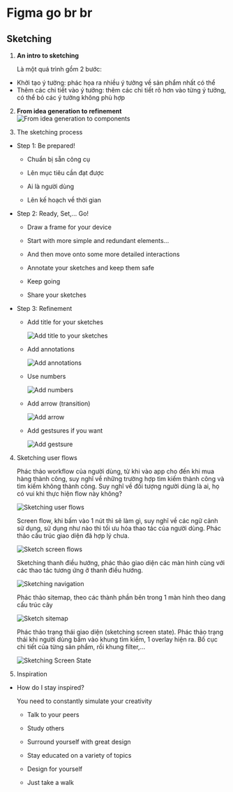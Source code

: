 # Figma go br br

## Sketching

1. **An intro to sketching**
   
   Là một quá trình gồm 2 bước:
- Khởi tạo ý tưởng: phác họa ra nhiều ý tưởng về sản phẩm nhất có thể
- Thêm các chi tiết vào ý tưởng: thêm các chi tiết rõ hơn vào từng ý tưởng, có thể bỏ các ý tưởng không phù hợp
2. **From idea generation to refinement**
   ![From idea generation to components](images/fromideatocomponent.png)

3. The sketching process
- Step 1: Be prepared!
  
  - Chuẩn bị sẵn công cụ 
  
  - Lên mục tiêu cần đạt được
  
  - Ai là người dùng
  
  - Lên kế hoạch về thời gian

- Step 2: Ready, Set,... Go!
  
  - Draw a frame for your device
  
  - Start with more simple and redundant elements...
  
  - And then move onto some more detailed interactions
  
  - Annotate your sketches and keep them safe
  
  - Keep going
  
  - Share your sketches

- Step 3: Refinement
  
  - Add title for your sketches
    
    ![Add title to your sketches](images/addtitletoyoursketch.png)
  
  - Add annotations
    
    ![Add annotations](images/addannotaiontoyoursketches.png)
  
  - Use numbers
    
    ![Add numbers](images/addnumberstoyoursketches.png)
  
  - Add arrow (transition)
    
    ![Add arrow](images/addarrowtoyoursketches.png)
  
  - Add gestsures if you want
    
    ![Add gestsure](images/addgestsureifyouwant.png)
4. Sketching user flows
   
   Phác thảo workflow của người dùng, từ khi vào app cho đến khi mua hàng thành công, suy nghĩ về những trường hợp tìm kiếm thành công và tìm kiếm không thành công. Suy nghĩ về đối tượng người dùng là ai, họ có vui khi thực hiện flow này không?
   
   ![Sketching user flows](images/sketchuserworkflow.png)
   
   Screen flow, khi bấm vào 1 nút thì sẽ làm gì, suy nghĩ về các ngữ cảnh sử dụng, sử dụng như nào thì tối ưu hóa thao tác của người dùng. Phác thảo cấu trúc giao diện đã hợp lý chưa.
   
   ![Sketch screen flows](images/sketchscreenflow.png)
   
   Sketching thanh điều hướng, phác thảo giao diện các màn hình cùng với các thao tác tương ứng ở thanh điều hướng.
   
   ![Sketching navigation](images/sketchnavigationbar.png)
   
   Phác thảo sitemap, theo các thành phần bên trong 1 màn hình theo dang cấu trúc cây
   
   ![Sketch sitemap](images/sketchsitemap.png)
   
   Phác thảo trạng thái giao diện (sketching screen state). Phác thảo trạng thái khi người dùng bấm vào khung tìm kiếm, 1 overlay hiện ra. Bố cục chi tiết của từng sản phẩm, rồi khung filter,...
   
   ![Sketching Screen State](images/sketchscreenstate.png)

5. Inspiration
- How do I stay inspired?
  
  You need to constantly simulate your creativity
  
  - Talk to your peers
  
  - Study others
  
  - Surround yourself with great design
  
  - Stay educated on a variety of topics
  
  - Design for yourself
  
  - Just take a walk